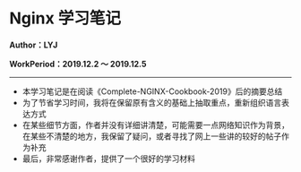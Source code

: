 # Nginx 学习笔记

**Author：LYJ**

**WorkPeriod：2019.12.2 ～ 2019.12.5**

***

* 本学习笔记是在阅读《Complete-NGINX-Cookbook-2019》后的摘要总结
* 为了节省学习时间，我将在保留原有含义的基础上抽取重点，重新组织语言表达方式
* 在某些细节方面，作者并没有详细讲清楚，可能需要一点网络知识作为背景，在某些不清楚的地方，我保留了疑问，或者寻找了网上一些讲的较好的帖子作为补充
* 最后，非常感谢作者，提供了一个很好的学习材料

